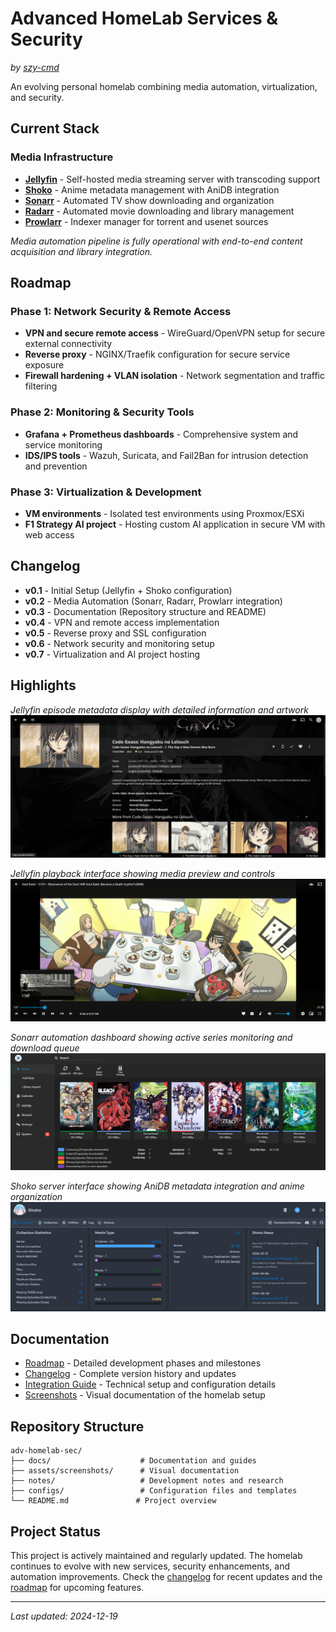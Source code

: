 # Advanced HomeLab Services & Security

*by [szy-cmd](https://github.com/szy-cmd)*

An evolving personal homelab combining media automation, virtualization, and security.

## Current Stack

### Media Infrastructure
- **[Jellyfin](https://github.com/jellyfin/jellyfin)** - Self-hosted media streaming server with transcoding support
- **[Shoko](https://github.com/shokoanime)** - Anime metadata management with AniDB integration
- **[Sonarr](https://github.com/Sonarr/Sonarr)** - Automated TV show downloading and organization
- **[Radarr](https://github.com/Radarr/Radarr)** - Automated movie downloading and library management
- **[Prowlarr](https://github.com/Prowlarr/Prowlarr)** - Indexer manager for torrent and usenet sources

*Media automation pipeline is fully operational with end-to-end content acquisition and library integration.*

## Roadmap

### Phase 1: Network Security & Remote Access
- **VPN and secure remote access** - WireGuard/OpenVPN setup for secure external connectivity
- **Reverse proxy** - NGINX/Traefik configuration for secure service exposure
- **Firewall hardening + VLAN isolation** - Network segmentation and traffic filtering

### Phase 2: Monitoring & Security Tools
- **Grafana + Prometheus dashboards** - Comprehensive system and service monitoring
- **IDS/IPS tools** - Wazuh, Suricata, and Fail2Ban for intrusion detection and prevention

### Phase 3: Virtualization & Development
- **VM environments** - Isolated test environments using Proxmox/ESXi
- **F1 Strategy AI project** - Hosting custom AI application in secure VM with web access

## Changelog

- **v0.1** - Initial Setup (Jellyfin + Shoko configuration)
- **v0.2** - Media Automation (Sonarr, Radarr, Prowlarr integration)
- **v0.3** - Documentation (Repository structure and README)
- **v0.4** - VPN and remote access implementation
- **v0.5** - Reverse proxy and SSL configuration
- **v0.6** - Network security and monitoring setup
- **v0.7** - Virtualization and AI project hosting

## Highlights

*Jellyfin episode metadata display with detailed information and artwork*
![Jellyfin Episode Metadata](./assets/screenshots/jellyfin/jellyfin-ep-metadata.jpg)

*Jellyfin playback interface showing media preview and controls*
![Jellyfin Playback Preview](./assets/screenshots/jellyfin/jellyfin-playback-preview.jpg)

*Sonarr automation dashboard showing active series monitoring and download queue*
![Sonarr Main Dashboard](./assets/screenshots/sonarr/sonarr-main.jpg)

*Shoko server interface showing AniDB metadata integration and anime organization*
![Shoko Main Dashboard](./assets/screenshots/shoko/shoko-main.jpg)

## Documentation

- [Roadmap](./docs/roadmap.md) - Detailed development phases and milestones
- [Changelog](./docs/changelog.md) - Complete version history and updates
- [Integration Guide](./docs/integration-guide.md) - Technical setup and configuration details
- [Screenshots](./docs/screenshots.md) - Visual documentation of the homelab setup

## Repository Structure

```
adv-homelab-sec/
├── docs/                    # Documentation and guides
├── assets/screenshots/      # Visual documentation
├── notes/                   # Development notes and research
├── configs/                 # Configuration files and templates
└── README.md               # Project overview
```

## Project Status

This project is actively maintained and regularly updated. The homelab continues to evolve with new services, security enhancements, and automation improvements. Check the [changelog](./docs/changelog.md) for recent updates and the [roadmap](./docs/roadmap.md) for upcoming features.

---

*Last updated: 2024-12-19*